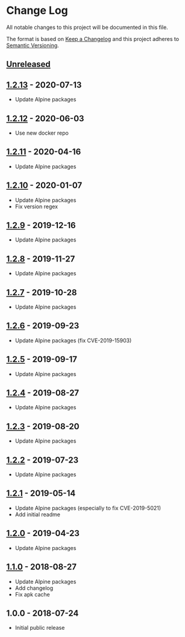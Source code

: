 # Change Log
All notable changes to this project will be documented in this file.

The format is based on [Keep a Changelog](http://keepachangelog.com/)
and this project adheres to [Semantic Versioning](http://semver.org/).

## [Unreleased]

## [1.2.13] - 2020-07-13
- Update Alpine packages

## [1.2.12] - 2020-06-03
- Use new docker repo

## [1.2.11] - 2020-04-16
- Update Alpine packages

## [1.2.10] - 2020-01-07
- Update Alpine packages
- Fix version regex

## [1.2.9] - 2019-12-16
- Update Alpine packages

## [1.2.8] - 2019-11-27
- Update Alpine packages

## [1.2.7] - 2019-10-28
- Update Alpine packages

## [1.2.6] - 2019-09-23
- Update Alpine packages (fix CVE-2019-15903)

## [1.2.5] - 2019-09-17
- Update Alpine packages

## [1.2.4] - 2019-08-27
- Update Alpine packages

## [1.2.3] - 2019-08-20
- Update Alpine packages

## [1.2.2] - 2019-07-23
- Update Alpine packages

## [1.2.1] - 2019-05-14
- Update Alpine packages (especially to fix CVE-2019-5021)
- Add initial readme

## [1.2.0] - 2019-04-23
- Update Alpine packages

## [1.1.0] - 2018-08-27
- Update Alpine packages
- Add changelog
- Fix apk cache

## 1.0.0 - 2018-07-24
- Initial public release

[Unreleased]:  https://github.com/gmitirol/alpine38/compare/1.2.13...HEAD
[1.2.13]: https://github.com/gmitirol/alpine38/compare/1.2.12...1.2.13
[1.2.12]: https://github.com/gmitirol/alpine38/compare/1.2.11...1.2.12
[1.2.11]: https://github.com/gmitirol/alpine38/compare/1.2.10...1.2.11
[1.2.10]: https://github.com/gmitirol/alpine38/compare/1.2.9...1.2.10
[1.2.9]: https://github.com/gmitirol/alpine38/compare/1.2.8...1.2.9
[1.2.8]: https://github.com/gmitirol/alpine38/compare/1.2.7...1.2.8
[1.2.7]: https://github.com/gmitirol/alpine38/compare/1.2.6...1.2.7
[1.2.6]: https://github.com/gmitirol/alpine38/compare/1.2.5...1.2.6
[1.2.5]: https://github.com/gmitirol/alpine38/compare/1.2.4...1.2.5
[1.2.4]: https://github.com/gmitirol/alpine38/compare/1.2.3...1.2.4
[1.2.3]: https://github.com/gmitirol/alpine38/compare/1.2.2...1.2.3
[1.2.2]: https://github.com/gmitirol/alpine38/compare/1.2.1...1.2.2
[1.2.1]: https://github.com/gmitirol/alpine38/compare/1.2.0...1.2.1
[1.2.0]: https://github.com/gmitirol/alpine38/compare/1.1.0...1.2.0
[1.1.0]: https://github.com/gmitirol/alpine38/compare/1.0.0...1.1.0

